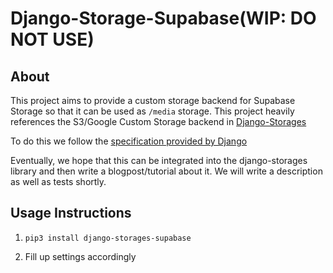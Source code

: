 # Django-Storage-Supabase(WIP: DO NOT USE)


## About

This project aims to provide a custom storage backend for Supabase Storage so that it can be used as `/media` storage. This project heavily references the S3/Google Custom Storage backend in  [Django-Storages](https://github.com/jschneier/django-storages)


To do this we follow the [specification provided by Django](https://docs.djangoproject.com/en/4.0/howto/custom-file-storage/)

Eventually, we hope that this can be integrated into the django-storages library
and then write a blogpost/tutorial about it. We will write a description as well as tests shortly.




## Usage Instructions

1. `pip3 install django-storages-supabase	`

2. Fill up settings accordingly
